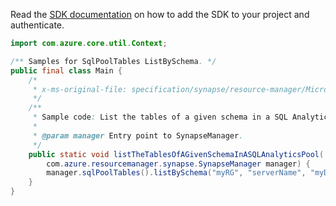 Read the [SDK documentation](https://github.com/Azure/azure-sdk-for-java/blob/azure-resourcemanager-synapse_1.0.0-beta.3/sdk/synapse/azure-resourcemanager-synapse/README.md) on how to add the SDK to your project and authenticate.

```java
import com.azure.core.util.Context;

/** Samples for SqlPoolTables ListBySchema. */
public final class Main {
    /*
     * x-ms-original-file: specification/synapse/resource-manager/Microsoft.Synapse/stable/2021-06-01/examples/ListSqlPoolTables.json
     */
    /**
     * Sample code: List the tables of a given schema in a SQL Analytics pool.
     *
     * @param manager Entry point to SynapseManager.
     */
    public static void listTheTablesOfAGivenSchemaInASQLAnalyticsPool(
        com.azure.resourcemanager.synapse.SynapseManager manager) {
        manager.sqlPoolTables().listBySchema("myRG", "serverName", "myDatabase", "dbo", null, Context.NONE);
    }
}
```
